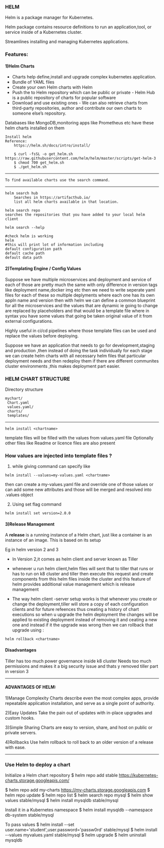 ### HELM

Helm is a package manager for Kubernetes.

Helm package contains resource definitions to run an application,tool, or service inside of a Kubernetes cluster.

Streamlines installing and managing Kubernetes applications. 

### Features:
#### 1)Helm Charts
- Charts	help define,install and upgrade complex kubernetes application.
- Bundle of YAML files
- Create your own Helm charts with Helm
- Push the to Helm repository which can be public or private - Helm Hub is a	public repository of charts for popular software
- Download and use existing ones - 	We can also retrieve charts from third-party repositories, author and contribute our own charts	to someone else’s repository.


Databases like MongoDB,monitoring apps like Prometheus etc have these helm charts installed on them 

	Install helm
	Reference:
		https://helm.sh/docs/intro/install/
		
		$ curl -fsSL -o get_helm.sh https://raw.githubusercontent.com/helm/helm/master/scripts/get-helm-3
		$ chmod 700 get_helm.sh
		$ ./get_helm.sh

--------------------------------------------------------------------------------------

	To find available charts use the search command.
	
----------------------------------------------------------------------------------------	
	helm search hub
		Searches in https://artifacthub.io/
		list all helm charts available in that location.

	helm search repo 
	searches the repositories that you have added to your local helm client
		
	helm search --help
			
	#check helm is working
	helm
	#this will print lot of information including
	default configuration path
	default cache path
	default data path

#### 2)Templating Engine / Config Values

Suppose we have multiple microservices and deployment and service of each of those are pretty much the same with only difference in version tags like deployment name,docker img etc then we need to write seperate yaml files for each of these so multiple deplyments where each one has its own appln name and version then with helm we can define a common blueprint for all the microservices and the values that are dynamic ie going to change are replaced by placeholders and that would be a template file where in syntax you have some values that going be taken original value of it from external configurations.

Highly useful in ci/cd pipelines where those template files can be used and replace the values before deploying.

Suppose we have an application that needs to go for development,staging and production ,then instead of doing the task individually for each stage we can create helm charts with all necessary helm files that particular deployment needs and then redeploy them if there are different communites cluster environments ,this makes deployment part easier.

### HELM CHART STRUCTURE

Directory structure 
```
mychart/ 
 Chart.yaml 
 values.yaml/ 
 charts/ 
 templates/ 
```
----------------------------------------
```
helm install <chartname>
```
template files will be filled with the values from values.yaml file
Optionally other files like Readme or licence files are also present

### How values are injected into template files ?
1. while giving command can specify like
 ```
helm install --values=my-values.yaml <chartname>
```
then can create a my-values.yaml file and override one of those values or can add some new attributes and those will be merged and resolved into .values object

2. Using set flag command
 ```
helm install set version=2.0.0
```
#### 3)Release Management
 A **release** is a running instance of a Helm chart, just like a container is an instance of an image.
 This is based on its setup
 
 Eg in helm version 2 and 3
 - In Version 2,it comes as helm client and server known as Tiller 
- whenever u run helm client,helm files will sent that to tiller that runs or has to run on k8 cluster
and tiller then execute this request and create components from this helm files inside the cluster and this feature of helm provides additional value management which is release management

- The way helm client -server setup works is that whenever you create or change the deployment,tiller will store a copy of each configuration clients and for future refeences thus creating a history of chart executions so when u upgrade the helm deployment the changes will be applied to existing deployment instead of removing it and ceating a new one and instead if it the upgrade was wrong then we can rollback that upgrade using :
 ```
helm rollback <chartname>
```

#### Disadvantages
Tiller has too much power governance inside k8 cluster
Needs too much permissions and makes it a big security issue and thats y removed tiller part in version 3

------------

#### ADVANTAGES OF HELM:
1)Manage Complexity
Charts describe even the most complex apps, provide repeatable application installation, and serve as a single point of authority.

2)Easy Updates
Take the pain out of updates with in-place upgrades and custom hooks.

3)Simple Sharing
Charts are easy to version, share, and host on public or private servers.

4)Rollbacks
Use helm rollback to roll back to an older version of a release with ease.

-------------

### Use Helm to deploy a chart

Initialize a Helm chart repository $ helm repo add stable https://kubernetes-charts.storage.googleapis.com/

$ helm repo add my-charts https://my-charts.storage.googleapis.com
$ helm repo update
$ helm repo list
$ helm search repo mysql
$ helm show values stable/mysql
$ helm install mysqldb stable/mysql

Install it in a Kubernetes namespace
$ helm install mysqldb --namespace db-system stable/mysql

To pass values
$ helm install --set user.name='student',user.password='passw0rd' stable/mysql
$ helm install --values myvalues.yaml stable/mysql
$ helm upgrade
$ helm uninstall mysqldb

